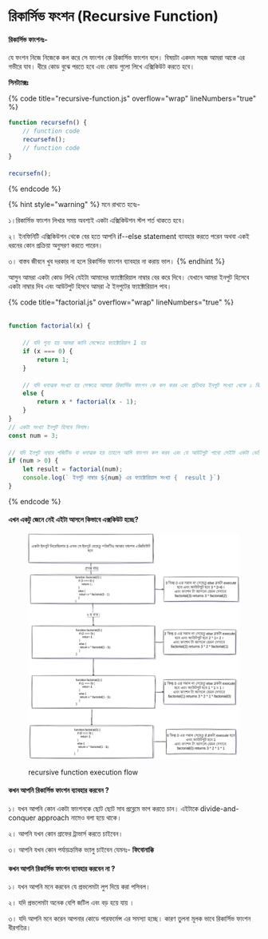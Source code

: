 # রিকার্সিভ ফংশন (Recursive Function)

#### **রিকার্সিভ ফাংশনঃ-**

যে ফংশন নিজে নিজেকে কল করে সে ফাংশন কে রিকার্সিভ ফাংশন বলে। বিষয়টা একদম সহজ আমরা আস্তে এর গভীরে যাব। ধীরে কোড বুঝে পরতে হবে এবং কোড গুলো লিখে এক্সিকিউট করতে হবে।&#x20;

**সিনট্যাক্সঃ**&#x20;

{% code title="recursive-function.js" overflow="wrap" lineNumbers="true" %}
```javascript
function recursefn() {
    // function code
    recursefn();
    // function code
}

recursefn();
```
{% endcode %}

{% hint style="warning" %}
মনে রাখতে হবেঃ-

১।রিকার্সিভ ফাংশন লিখার সময় অবশ্যই একটা এক্সিকিউশন স্টপ শর্ত থাকতে হবে।&#x20;

২। ইনফিনিটি এক্সিকিউশন থেকে বের হতে আপনি if--else statement ব্যাবহার করতে পরেন অথবা  একই ধরনের কোন প্রক্রিয়া অনুসরণ করতে পারেন।&#x20;

৩। বাস্তব জীবনে খুব দরকার না হলে রিকার্সিভ ফাংশন ব্যাবহার না করায় ভাল।&#x20;
{% endhint %}

আসুন আমরা একটা কোড লিখি যেইটা আমাদের ফ্যাক্টোরিয়াল নাম্বার বের করে দিবে। যেখানে আমরা ইনপুট হিসেবে একটা নাম্বার দিব এবং আউটপুট হিসবে আমরা ঐ ইনপুটের ফ্যাক্টোরিয়াল পাব।&#x20;

{% code title="factorial.js" overflow="wrap" lineNumbers="true" %}
```javascript

function factorial(x) {

    // যদি শূন্য হয় আমরা জানি সেক্ষেত্রে ফ্যাক্টোরিয়াল 1 হয় 
    if (x === 0) {
        return 1;
    }

    // যদি ধনাত্মক সংখ্যা হয় সেক্ষত্রে আমারা রিকার্সিভ ফাংশন কে কল করব এবং প্রতিবার ইনপুট সংখ্যা থেকে ১ বিয়োগ করে দিব। 
    else {
        return x * factorial(x - 1);
    }
}
// একটা সংখ্যা ইনপুট হিসবে নিলাম। 
const num = 3;

// যদি ইনপুট নাম্বার পজিটিভ বা ধনাত্মক হয় তাহলে আমি ফাংশন কল করব এবং যে আউটপুট পাবো সেইটা একটা ভেরিয়েবল এর মধ্যে রেখে দিব।
if (num > 0) {
    let result = factorial(num);
    console.log(` ইনপুট নাম্বার ${num} এর ফ্যাক্টোরিয়াল সংখ্যা {  result }`)
}
```
{% endcode %}



#### এখন একটু জেনে নেই এইটা আসলে কিভাবে এক্সকিউট হচ্ছে?&#x20;

<figure><img src="../.gitbook/assets/RECUSIVE.jpg" alt=""><figcaption><p>recursive function execution flow</p></figcaption></figure>

#### কখন আপনি রিকার্সিভ ফাংশন ব্যাবহার করবেন  ?&#x20;

১। যখন আপনি কোন একটা ফাংশনকে ছোট ছোট সাব প্রব্লেমে ভাগ করতে চান। এইটাকে divide-and-conquer approach নামেও  বলা হয়ে থাকে।&#x20;

২। আপনি যখন কোন গ্রাফের ট্রাভার্স করতে চাইবেন।&#x20;

৩। আপনি যখন কোন পর্যায়ক্রমিক ভ্যালু চাইবেন যেমনঃ- **ফিবোনাক্কি**&#x20;

#### কখন আপনি রিকার্সিভ ফাংশন ব্যাবহার করবেন না ?&#x20;

১। যখন আপনি মনে করবেন যে প্রভলেমটা লুপ দিয়ে করা পসিবল।&#x20;

২। যদি প্রভলেমটা অনেক বেশি জটিল এবং বড় হয়ে যায় ।

৩। যদি আপনি মনে করেন আপনার কোডে পারফর্মেন্স এর সমস্যা হচ্ছে। কারণ তুলনা মূলক ভাবে রিকার্সিভ ফাংশন ধীরগতির।&#x20;
